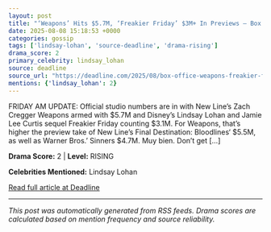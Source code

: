 ```yaml
---
layout: post
title: "‘Weapons’ Hits $5.7M, ‘Freakier Friday’ $3M+ In Previews – Box Office"""
date: 2025-08-08 15:18:53 +0000
categories: gossip
tags: ['lindsay-lohan', 'source-deadline', 'drama-rising']
drama_score: 2
primary_celebrity: lindsay_lohan
source: deadline
source_url: "https://deadline.com/2025/08/box-office-weapons-freakier-friday-1236482095/"""
mentions: {'lindsay_lohan': 2}
---
```


FRIDAY AM UPDATE: Official studio numbers are in with New Line’s Zach Cregger Weapons armed with $5.7M and Disney’s Lindsay Lohan and Jamie Lee Curtis sequel Freakier Friday counting $3.1M. For Weapons, that’s higher the preview take of New Line’s Final Destination: Bloodlines‘ $5.5M, as well as Warner Bros.’ Sinners $4.7M. Muy bien. Don’t get […]

**Drama Score:** 2 | **Level:** RISING

**Celebrities Mentioned:** Lindsay Lohan

[Read full article at Deadline](https://deadline.com/2025/08/box-office-weapons-freakier-friday-1236482095/)

---
*This post was automatically generated from RSS feeds. Drama scores are calculated based on mention frequency and source reliability.*
